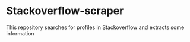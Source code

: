 # Stackoverflow-scraper
This repository searches for profiles in Stackoverflow and extracts some information
